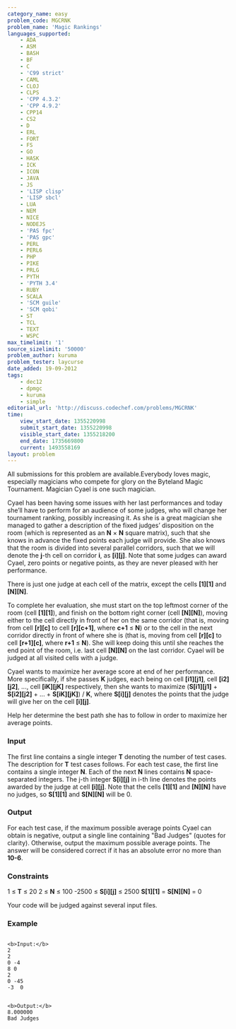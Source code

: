 ```yaml
---
category_name: easy
problem_code: MGCRNK
problem_name: 'Magic Rankings'
languages_supported:
    - ADA
    - ASM
    - BASH
    - BF
    - C
    - 'C99 strict'
    - CAML
    - CLOJ
    - CLPS
    - 'CPP 4.3.2'
    - 'CPP 4.9.2'
    - CPP14
    - CS2
    - D
    - ERL
    - FORT
    - FS
    - GO
    - HASK
    - ICK
    - ICON
    - JAVA
    - JS
    - 'LISP clisp'
    - 'LISP sbcl'
    - LUA
    - NEM
    - NICE
    - NODEJS
    - 'PAS fpc'
    - 'PAS gpc'
    - PERL
    - PERL6
    - PHP
    - PIKE
    - PRLG
    - PYTH
    - 'PYTH 3.4'
    - RUBY
    - SCALA
    - 'SCM guile'
    - 'SCM qobi'
    - ST
    - TCL
    - TEXT
    - WSPC
max_timelimit: '1'
source_sizelimit: '50000'
problem_author: kuruma
problem_tester: laycurse
date_added: 19-09-2012
tags:
    - dec12
    - dpmgc
    - kuruma
    - simple
editorial_url: 'http://discuss.codechef.com/problems/MGCRNK'
time:
    view_start_date: 1355220998
    submit_start_date: 1355220998
    visible_start_date: 1355218200
    end_date: 1735669800
    current: 1493558169
layout: problem
---
```

All submissions for this problem are available.Everybody loves magic, especially magicians who compete for glory on the Byteland Magic Tournament. Magician Cyael is one such magician.

Cyael has been having some issues with her last performances and today she’ll have to perform for an audience of some judges, who will change her tournament ranking, possibly increasing it. As she is a great magician she managed to gather a description of the fixed judges’ disposition on the room (which is represented as an **N** × **N** square matrix), such that she knows in advance the fixed points each judge will provide. She also knows that the room is divided into several parallel corridors, such that we will denote the **j**-th cell on corridor **i**, as **\[i\]\[j\]**. Note that some judges can award Cyael, zero points or negative points, as they are never pleased with her performance.

There is just one judge at each cell of the matrix, except the cells **\[1\]\[1\]** and **\[N\]\[N\]**.

To complete her evaluation, she must start on the top leftmost corner of the room (cell **\[1\]\[1\]**), and finish on the bottom right corner (cell **\[N\]\[N\]**), moving either to the cell directly in front of her on the same corridor (that is, moving from cell **\[r\]\[c\]** to cell **\[r\]\[c+1\]**, where **c+1** ≤ **N**) or to the cell in the next corridor directly in front of where she is (that is, moving from cell **\[r\]\[c\]** to cell **\[r+1\]\[c\]**, where **r+1** ≤ **N**). She will keep doing this until she reaches the end point of the room, i.e. last cell **\[N\]\[N\]** on the last corridor. Cyael will be judged at all visited cells with a judge.

Cyael wants to maximize her average score at end of her performance. More specifically, if she passes **K** judges, each being on cell **\[i1\]\[j1\]**, cell **\[i2\]\[j2\]**, ..., cell **\[iK\]\[jK\]** respectively, then she wants to maximize (**S\[i1\]\[j1\]** + **S\[i2\]\[j2\]** + ... + **S\[iK\]\[jK\]**) / **K**, where **S\[i\]\[j\]** denotes the points that the judge will give her on the cell **\[i\]\[j\]**.

Help her determine the best path she has to follow in order to maximize her average points.

### Input

The first line contains a single integer **T** denoting the number of test cases. The description for **T** test cases follows. For each test case, the first line contains a single integer **N**. Each of the next **N** lines contains **N** space-separated integers.
The j-th integer **S\[i\]\[j\]** in i-th line denotes the points awarded by the judge at cell **\[i\]\[j\]**.
Note that the cells **\[1\]\[1\]** and **\[N\]\[N\]** have no judges, so **S\[1\]\[1\]** and **S\[N\]\[N\]** will be 0.

### Output

For each test case, if the maximum possible average points Cyael can obtain is negative, output a single line containing "Bad Judges" (quotes for clarity). Otherwise, output the maximum possible average points. The answer will be considered correct if it has an absolute error no more than **10-6**.

### Constraints

1 ≤ **T** ≤ 20
2 ≤ **N** ≤ 100
-2500 ≤ **S\[i\]\[j\]** ≤ 2500
**S\[1\]\[1\]** = **S\[N\]\[N\]** = 0

Your code will be judged against several input files.

### Example

```

<b>Input:</b>
2
2
0 -4
8 0
2
0 -45
-3  0


<b>Output:</b>
8.000000
Bad Judges

```